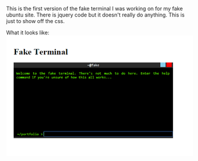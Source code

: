 This is the first version of the fake terminal I was working on for my fake ubuntu site. There is jquery code but it doesn't really do anything. This is just to show off the css. 

What it looks like:
![terminal example](terminal.png)